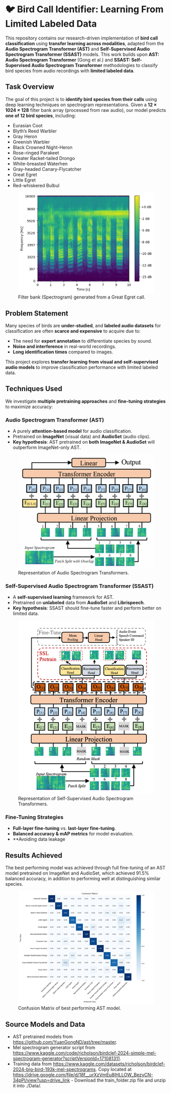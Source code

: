 # 🐦 Bird Call Identifier: Learning From Limited Labeled Data

This repository contains our research-driven implementation of **bird call classification** using **transfer learning across modalities**, adapted from the **Audio Spectrogram Transformer (AST)** and **Self-Supervised Audio Spectrogram Transformer (SSAST)** models. This work builds upon **AST: Audio Spectrogram Transformer** (Gong et al.) and **SSAST: Self-Supervised Audio Spectrogram Transformer** methodologies to classify bird species from audio recordings with **limited labeled data**.

## Task Overview

The goal of this project is to **identify bird species from their calls** using deep learning techniques on spectrogram representations. Given a **12 × 1024 × 128** filter bank array (processed from raw audio), our model predicts **one of 12 bird species**, including:

- Eurasian Coot
- Blyth’s Reed Warbler
- Gray Heron
- Greenish Warbler
- Black Crowned Night-Heron
- Rose-ringed Parakeet
- Greater Racket-tailed Drongo
- White-breasted Waterhen
- Gray-headed Canary-Flycatcher
- Great Egret
- Little Egret
- Red-whiskered Bulbul

<figure>
  <img src="Images/Spectrogram.png" alt="Filter bank (Spectrogram) generated from  a Great Egret call." width="500">
  <figcaption>Filter bank (Spectrogram) generated from  a Great Egret call.</figcaption>
</figure>

## Problem Statement

Many species of birds are **under-studied**, and **labeled audio datasets** for classification are often **scarce and expensive** to acquire due to:

- The need for **expert annotation** to differentiate species by sound.
- **Noise and interference** in real-world recordings.
- **Long identification times** compared to images.

This project explores **transfer learning from visual and self-supervised audio models** to improve classification performance with limited labeled data.

## Techniques Used

We investigate **multiple pretraining approaches** and **fine-tuning strategies** to maximize accuracy:

### **Audio Spectrogram Transformer (AST)**
- A purely **attention-based model** for audio classification.
- Pretrained on **ImageNet** (visual data) and **AudioSet** (audio clips).
- **Key hypothesis**: AST pretrained on **both ImageNet & AudioSet** will outperform ImageNet-only AST.

<figure>
  <img src="Images/AST.png" alt="AST process." width="500">
  <figcaption>Representation of Audio Spectrogram Transformers.</figcaption>
</figure>

### **Self-Supervised Audio Spectrogram Transformer (SSAST)**
- A **self-supervised learning** framework for AST.
- Pretrained on **unlabeled** data from **AudioSet** and **Librispeech**.
- **Key hypothesis**: SSAST should fine-tune faster and perform better on limited data.

<figure>
  <img src="Images/SSAST.png" alt="SSAST Process." width="500">
  <figcaption>Representation of Self-Supervised Audio Spectrogram Transformers.</figcaption>
</figure>

### **Fine-Tuning Strategies**
- **Full-layer fine-tuning** vs. **last-layer fine-tuning**.
- **Balanced accuracy & mAP metrics** for model evaluation.
- **Avoiding data leakage

## **Results Achieved**
The best performing model was achieved through full fine-tuning of an AST model pretrained on ImageNet and AudioSet, which achieved 91.5% balanced accuracy, in addition to performing well at distinguishing similar species.
<figure>
  <img src="Images/ResultsCM.png" alt="Confusion Matrix of best performing AST model." width="500">
  <figcaption>Confusion Matrix of best performing AST model.</figcaption>
</figure>

## **Source Models and Data**
- AST pretrained models from https://github.com/YuanGongND/ast/tree/master.
- Mel spectrogram generator script from https://www.kaggle.com/code/richolson/birdclef-2024-simple-mel-spectrogram-generator?scriptVersionId=171081311.
- Training data from https://www.kaggle.com/datasets/richolson/birdclef-2024-big-bird-193k-mel-spectrograms. Copy located at https://drive.google.com/file/d/18f__urXzVmEu8lHLLOW_BezyCN-34pPl/view?usp=drive_link - Download the train_folder.zip file and unzip it into ./Data/.
